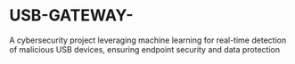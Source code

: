 # USB-GATEWAY-
A cybersecurity project leveraging machine learning for real-time detection of malicious USB devices, ensuring endpoint security and data protection
